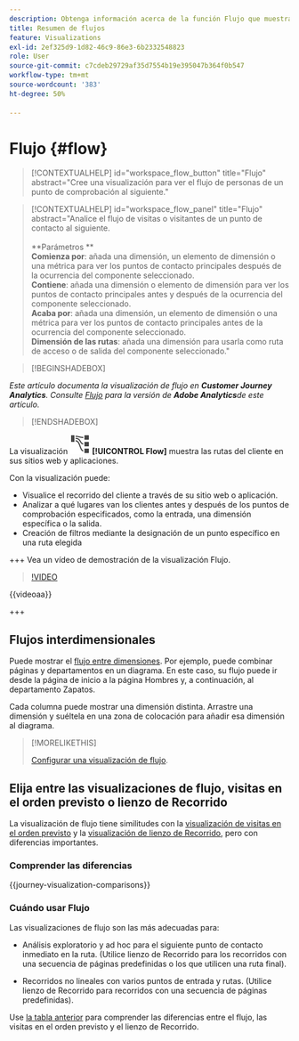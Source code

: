 ```yaml
---
description: Obtenga información acerca de la función Flujo que muestra las rutas del cliente en sus sitios web y aplicaciones.
title: Resumen de flujos
feature: Visualizations
exl-id: 2ef325d9-1d82-46c9-86e3-6b2332548823
role: User
source-git-commit: c7cdeb29729af35d7554b19e395047b364f0b547
workflow-type: tm+mt
source-wordcount: '383'
ht-degree: 50%

---
```


# Flujo {#flow}

<!-- markdownlint-disable MD034 -->

>[!CONTEXTUALHELP]
>id="workspace_flow_button"
>title="Flujo"
>abstract="Cree una visualización para ver el flujo de personas de un punto de comprobación al siguiente."

>[!CONTEXTUALHELP]
>id="workspace_flow_panel"
>title="Flujo"
>abstract="Analice el flujo de visitas o visitantes de un punto de contacto al siguiente.<br/><br/>**Parámetros **<br/>**Comienza por**: añada una dimensión, un elemento de dimensión o una métrica para ver los puntos de contacto principales después de la ocurrencia del componente seleccionado.<br/>**Contiene**: añada una dimensión o elemento de dimensión para ver los puntos de contacto principales antes y después de la ocurrencia del componente seleccionado.<br/>**Acaba por**: añada una dimensión, un elemento de dimensión o una métrica para ver los puntos de contacto principales antes de la ocurrencia del componente seleccionado.<br/>**Dimensión de las rutas**: añada una dimensión para usarla como ruta de acceso o de salida del componente seleccionado."

<!-- markdownlint-enable MD034 -->


>[!BEGINSHADEBOX]

*Este artículo documenta la visualización de flujo en **Customer Journey Analytics**. Consulte [Flujo](https://experienceleague.adobe.com/en/docs/analytics/analyze/analysis-workspace/visualizations/flow/flow) para la versión de **Adobe Analytics**de este artículo.*

>[!ENDSHADEBOX]


La visualización ![GraphPathing](/help/assets/icons/GraphPathing.svg) **[!UICONTROL Flow]** muestra las rutas del cliente en sus sitios web y aplicaciones.

Con la visualización puede:

* Visualice el recorrido del cliente a través de su sitio web o aplicación.
* Analizar a qué lugares van los clientes antes y después de los puntos de comprobación especificados, como la entrada, una dimensión específica o la salida.
* Creación de filtros mediante la designación de un punto específico en una ruta elegida

+++ Vea un vídeo de demostración de la visualización Flujo.

>[!VIDEO](https://video.tv.adobe.com/v/346063/?quality=12)

{{videoaa}}

+++

## Flujos interdimensionales

Puede mostrar el [flujo entre dimensiones](/help/analysis-workspace/visualizations/c-flow/multi-dimensional-flow.md). Por ejemplo, puede combinar páginas y departamentos en un diagrama. En este caso, su flujo puede ir desde la página de inicio a la página Hombres y, a continuación, al departamento Zapatos.

Cada columna puede mostrar una dimensión distinta. Arrastre una dimensión y suéltela en una zona de colocación para añadir esa dimensión al diagrama.

>[!MORELIKETHIS]
>
>[Configurar una visualización de flujo](/help/analysis-workspace/visualizations/c-flow/create-flow.md).
>

## Elija entre las visualizaciones de flujo, visitas en el orden previsto o lienzo de Recorrido

La visualización de flujo tiene similitudes con la [visualización de visitas en el orden previsto](/help/analysis-workspace/visualizations/fallout/fallout-flow.md) y la [visualización de lienzo de Recorrido](/help/analysis-workspace/visualizations/journey-canvas/journey-canvas.md), pero con diferencias importantes.

### Comprender las diferencias

<!-- Information in this snippet is shared between Journey canvas, Fallout, and Flow visualization docs -->

{{journey-visualization-comparisons}}

### Cuándo usar Flujo

Las visualizaciones de flujo son las más adecuadas para:

* Análisis exploratorio y ad hoc para el siguiente punto de contacto inmediato en la ruta. (Utilice lienzo de Recorrido para los recorridos con una secuencia de páginas predefinidas o los que utilicen una ruta final).

* Recorridos no lineales con varios puntos de entrada y rutas. (Utilice lienzo de Recorrido para recorridos con una secuencia de páginas predefinidas).

Use [la tabla anterior](#understand-the-differences) para comprender las diferencias entre el flujo, las visitas en el orden previsto y el lienzo de Recorrido.
